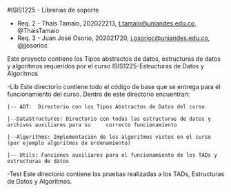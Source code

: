 #ISIS1225 - Librerias de soporte

- Req. 2 - Thais Tamaio, 202022213, t.tamaio@uniandes.edu.co, @ThaisTamaio
- Req. 3 - Juan José Osorio, 202021720, j.osorioc@uniandes.edu.co, @jjosorioc

Este proyecto contiene los Tipos abstractos de datos, estructuras de datos y algoritmos requeridos por el curso ISIS1225-Estructuras de Datos y Algoritmos

-Lib
Este directorio contiene todo el código de base que se entrega para el funcionamiento del curso.  Dentro de este directorio encuentran:
    
    |-- ADT:  Directorio con los Tipos Abstractos de Datos del curso

    |--DataStructures: Directorio con todas las estructuras de datos y archivos auxiliares para su     correcto funcionamiento

    |--Algorithms: Implementación de los algoritmos vistos en el curso (por ejemplo algoritmos de ordenamiento)

    |-- Utils: Funciones auxiliares para el funcionamiento de los TADs y estructuras de datos

-Test
Este directorio contiene las pruebas realizadas a los TADs, Estructuras de Datos y Algoritmos.

